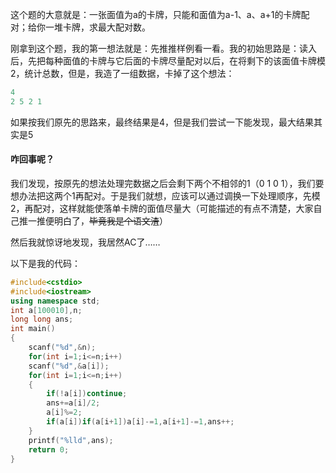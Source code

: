 这个题的大意就是：一张面值为a的卡牌，只能和面值为a-1、a、a+1的卡牌配对；给你一堆卡牌，求最大配对数。

刚拿到这个题，我的第一想法就是：先推推样例看一看。我的初始思路是：读入后，先把每种面值的卡牌与它后面的卡牌尽量配对以后，在将剩下的该面值卡牌模2，统计总数，但是，我造了一组数据，卡掉了这个想法：
```cpp
4
2 5 2 1
```
如果按我们原先的思路来，最终结果是4，但是我们尝试一下能发现，最大结果其实是5

#### 咋回事呢？

我们发现，按原先的想法处理完数据之后会剩下两个不相邻的1（0 1 0 1），我们要想办法把这两个1再配对。于是我们就想，应该可以通过调换一下处理顺序，先模2，再配对，这样就能使落单卡牌的面值尽量大（可能描述的有点不清楚，大家自己推一推便明白了，~~毕竟我是个语文渣~~）

然后我就惊讶地发现，我居然AC了……

以下是我的代码：
```cpp
#include<cstdio>
#include<iostream>
using namespace std;
int a[100010],n;
long long ans;
int main()
{
	scanf("%d",&n);
	for(int i=1;i<=n;i++)
	scanf("%d",&a[i]);
	for(int i=1;i<=n;i++)
	{
		if(!a[i])continue;
		ans+=a[i]/2;
		a[i]%=2;
		if(a[i])if(a[i+1])a[i]-=1,a[i+1]-=1,ans++;
	}
	printf("%lld",ans);
	return 0;
}
```